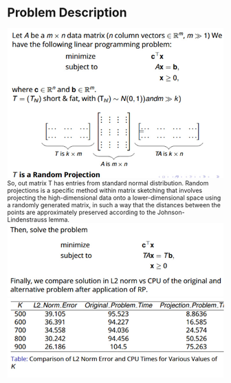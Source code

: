 # Problem Description

![Description of Image 1](reports/figures/1.jpg)
So, out matrix T has entries from standard normal distribution. Random projections is a specific method within matrix sketching
that involves projecting the high-dimensional data onto a
lower-dimensional space using a randomly generated matrix, in
such a way that the distances between the points are
approximately preserved according to the Johnson-Lindenstrauss
lemma.
![Description of Image 2](reports/figures/2.jpg)
![Description of Image 3](reports/figures/3.jpg)

